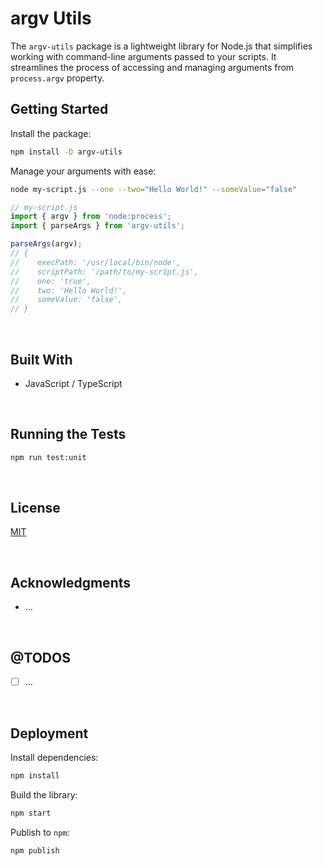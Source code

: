 # argv Utils

The `argv-utils` package is a lightweight library for Node.js that simplifies working with command-line arguments passed to your scripts. It streamlines the process of accessing and managing arguments from `process.argv` property.

## Getting Started

Install the package:
```bash
npm install -D argv-utils
```

Manage your arguments with ease:
```bash
node my-script.js --one --two="Hello World!" --someValue="false"
```
```typescript
// my-script.js
import { argv } from 'node:process';
import { parseArgs } from 'argv-utils';

parseArgs(argv);
// {
//    execPath: '/usr/local/bin/node',
//    scriptPath: '/path/to/my-script.js',
//    one: 'true',
//    two: 'Hello World!',
//    someValue: 'false',
// }
```





<br/>

## Built With

- JavaScript / TypeScript




<br/>

## Running the Tests

```bash
npm run test:unit
```





<br/>

## License

[MIT](https://choosealicense.com/licenses/mit/)





<br/>

## Acknowledgments

- ...





<br/>

## @TODOS

- [ ] ...





<br/>

## Deployment

Install dependencies:
```bash
npm install
```


Build the library:
```bash
npm start
```


Publish to `npm`:
```bash
npm publish
```